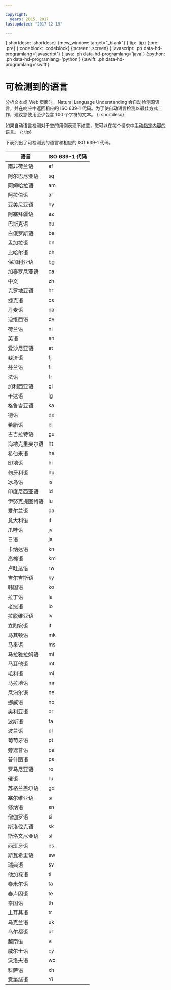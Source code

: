 ```yaml
---

copyright:
  years: 2015, 2017
lastupdated: "2017-12-15"

---
```


{:shortdesc: .shortdesc}
{:new_window: target="_blank"}
{:tip: .tip}
{:pre: .pre}
{:codeblock: .codeblock}
{:screen: .screen}
{:javascript: .ph data-hd-programlang='javascript'}
{:java: .ph data-hd-programlang='java'}
{:python: .ph data-hd-programlang='python'}
{:swift: .ph data-hd-programlang='swift'}

# 可检测到的语言

分析文本或 Web 页面时，Natural Language Understanding 会自动检测源语言，并在响应中返回相应的 ISO 639-1 代码。为了使自动语言检测以最佳方式工作，建议您使用至少包含 100 个字符的文本。
{: shortdesc}

如果自动语言检测对于您的用例表现不如意，您可以在每个请求中[手动指定内容的语言](/docs/services/natural-language-understanding/overriding-language-detection.html)。
{: tip}

下表列出了可检测到的语言和相应的 ISO 639-1 代码。

|语言|ISO 639-1 代码|
|------------|------|
|南非荷兰语|af|
|阿尔巴尼亚语|sq|
|阿姆哈拉语|am|
|阿拉伯语|ar|
|亚美尼亚语|hy|
|阿塞拜疆语|az|
|巴斯克语|eu|
|白俄罗斯语|be|
|孟加拉语|bn|
|比哈尔语|bh|
|保加利亚语|bg|
|加泰罗尼亚语|ca|
|中文|zh|
|克罗地亚语|hr|
|捷克语|cs|
|丹麦语|da|
|迪维西语|dv|
|荷兰语|nl|
|英语|en|
|爱沙尼亚语|et|
|斐济语|fj|
|芬兰语|fi|
|法语|fr|
|加利西亚语|gl|
|干达语|lg|
|格鲁吉亚语|ka|
|德语|de|
|希腊语|el|
|古吉拉特语|gu|
|海地克里奥尔语|ht|
|希伯来语|he|
|印地语|hi|
|匈牙利语|hu|
|冰岛语|is|
|印度尼西亚语|id|
|伊努克提图特语|iu|
|爱尔兰语|ga|
|意大利语|it|
|爪哇语|jv|
|日语|ja|
|卡纳达语|kn|
|高棉语|km|
|卢旺达语|rw|
|吉尔吉斯语|ky|
|韩国语|ko|
|拉丁语|la|
|老挝语|lo|
|拉脱维亚语|lv|
|立陶宛语|lt|
|马其顿语|mk|
|马来语|ms|
|马拉雅拉姆语|ml|
|马耳他语|mt|
|毛利语|mi|
|马拉地语|mr|
|尼泊尔语|ne|
|挪威语|no|
|奥利亚语|or|
|波斯语|fa|
|波兰语|pl|
|葡萄牙语|pt|
|旁遮普语|pa|
|普什图语|ps|
|罗马尼亚语|ro|
|俄语|ru|
|苏格兰盖尔语|gd|
|塞尔维亚语|sr|
|修纳语|sn|
|僧伽罗语|si|
|斯洛伐克语|sk|
|斯洛文尼亚语|sl|
|西班牙语|es|
|斯瓦希里语|sw|
|瑞典语|sv|
|他加禄语|tl|
|泰米尔语|ta|
|泰卢固语|te|
|泰国语|th|
|土耳其语|tr|
|乌克兰语|uk|
|乌尔都语|ur|
|越南语|vi|
|威尔士语|cy|
|沃洛夫语|wo|
|科萨语|xh|
|意第绪语|Yi|

